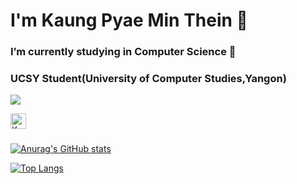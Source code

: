 # I'm Kaung Pyae Min Thein 👋


### I’m currently studying in Computer Science 🌱
### UCSY Student(University of Computer Studies,Yangon)


![](https://komarev.com/ghpvc/?username=Kaung-Pyae-Min-Thein&color=green)

<a href="www.linkedin.com/in/kaung-pyae-min-thein">
  <img align="left" alt="Kaung Pyae's Linkdein" width="25px" src="https://cdn.jsdelivr.net/npm/simple-icons@v3/icons/linkedin.svg" />
</a>
<br/>
<br/>

[![Anurag's GitHub stats](https://github-readme-stats.vercel.app/api?username=Kaung-Pyae-Min-Thein&count_private=true&show_icons=true&theme=gotham)](https://github.com/anuraghazra/github-readme-stats)

[![Top Langs](https://github-readme-stats.vercel.app/api/top-langs/?username=Kaung-Pyae-Min-Thein&layout=compact)](https://github.com/anuraghazra/github-readme-stats)

<!--
**Kaung-Pyae-Min-Thein/Kaung-Pyae-Min-Thein** is a ✨ _special_ ✨ repository because its `README.md` (this file) appears on your GitHub profile.

Here are some ideas to get you started:

- 🔭 I’m currently working on ...
- 🌱 I’m currently learning ...
- 👯 I’m looking to collaborate on ...
- 🤔 I’m looking for help with ...
- 💬 Ask me about ...
- 📫 How to reach me: ...
- 😄 Pronouns: ...
- ⚡ Fun fact: ...
-->
